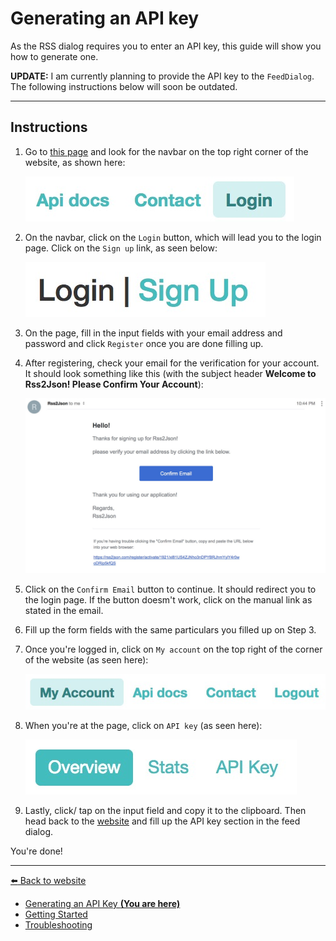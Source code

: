 # Generating an API key

As the RSS dialog requires you to enter an API key, this guide will show you how to generate one.

**UPDATE:** I am currently planning to provide the API key to the `FeedDialog`. The following instructions below will soon be outdated.

---

## Instructions

1. Go to [this page](https://rss2json.com) and look for the navbar on the top right corner of the website, as shown here:

   ![Navbar of the rss2json.com website](../img/generate_api_key/rsstojson_navbar_logged_out.jpg)

2. On the navbar, click on the `Login` button, which will lead you to the login page. Click on the `Sign up` link, as seen below:

   ![Sign up link](../img/generate_api_key/login_page.jpg)

3. On the page, fill in the input fields with your email address and password and click `Register` once you are done filling up.
4. After registering, check your email for the verification for your account. It should look something like this (with the subject header **Welcome to Rss2Json! Please Confirm Your Account**):

   ![Email verification](../img/generate_api_key/email_verification.jpg)

5. Click on the `Confirm Email` button to continue. It should redirect you to the login page. If the button doesm't work, click on the manual link as stated in the email.
6. Fill up the form fields with the same particulars you filled up on Step 3.
7. Once you're logged in, click on `My account` on the top right of the corner of the website (as seen here):

   ![Navbar of the rss2json.com website (if logged in)](../img/generate_api_key/rsstojson_navbar_logged_in.jpg)

8. When you're at the page, click on `API key` (as seen here):

   ![My account tabs](../img/generate_api_key/my_account_top.jpg)

9. Lastly, click/ tap on the input field and copy it to the clipboard. Then head back to the [website](https://edricchan03.github.io/rss-reader) and fill up the API key section in the feed dialog.

You're done!

<!-- begin end links -->

---
[:arrow_left: Back to website](https://edricchan03.github.io/rss-reader)

- [Generating an API Key **(You are here)**](./generate-api-key.md)
- [Getting Started](./getting-started.md)
- [Troubleshooting](./troubleshooting.md)

<!-- end links -->
